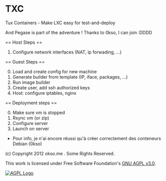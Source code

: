 TXC
===

Tux Containers - Make LXC easy for test-and-deploy

And Pegase is part of the adventure !
Thanks to 0kso, I can join :DDDD

== Host Steps ==

1. Configure network interfaces (NAT, ip forwading, ...)

== Guest Steps ==

0. Load and create config for new machine
1. Generate builder from template (IP, iface, packages, ...)
2. Run image builder
3. Create user, add ssh authorized keys
4. Host: configure iptables, nginx

== Deployment steps ==

0. Make sure vm is stopped
1. Rsync vm (or zip)
2. Configure server
3. Launch on server

* Pour info, je n'ai encore réussi qu'à créer correctement des conteneurs Debian (0kso)

(c) Copyright 2012 okso.me . Some Rights Reserved. 

This work is licensed under Free Software Foundation's 
<a rel="license" href="http://www.gnu.org/licenses/agpl-3.0.html">GNU AGPL v3.0</a>.

<a href="http://www.gnu.org/licenses/agpl-3.0.html">
    <img alt="AGPL Logo" src="http://www.gnu.org/graphics/agplv3-88x31.png" />
</a>
